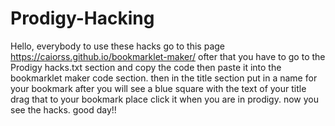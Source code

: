 # Prodigy-Hacking
Hello, everybody to use these hacks go to this page https://caiorss.github.io/bookmarklet-maker/
ofter that you have to go to the Prodigy hacks.txt section and copy the code
then paste it into the bookmarklet maker code section.
then in the title section put in a name for your bookmark
after you will see a blue square with the text of your title 
drag that to your bookmark place
click it when you are in prodigy.
now you see the hacks.
good day!!
